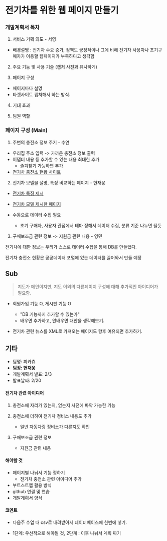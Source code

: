 # 전기차를 위한 웹 페이지 만들기



### 개발계획서 목차

1. 서비스 기획 의도 - 서영
- 배경설명 : 전기차 수요 증가, 정책도 긍정적이나 그에 비해 전기차 사용자나 초기구매자가 이용할 웹페이지가 부족하다고 생각함

2. 주요 기능 및 사용 기술
(캡처 사진과 유사하게)

3. 페이지 구성
- 페이지마다 설명 
- 타켓사이트 캡처해서 하는 방식.

4. 기대 효과

5. 팀원 역할
   



### 페이지 구성 (Main)

1. 주변의 충전소 정보 주기 - 수연 

* 우리집 주소 입력 -> 가까운 충전소 정보 출력
* 어댑터 내용 등 추가할 수 있는 내용 최대한 추가
  * 즐겨찾기 가능하면 추가
* [전기차 충전소 현황 사이트](https://ev.or.kr/evmonitor#)

2. 전기차 모델을 설명, 특징 비교하는 페이지 - 현재웅 

* [전기차 특징 제시](https://www.evpost.co.kr/wp/%EA%B0%84%EB%8B%A8%ED%95%98%EA%B2%8C-%EC%82%B4%ED%8E%B4%EB%B3%B8-%EC%A0%84%EA%B8%B0%EC%B0%A8-%EB%B3%B4%EA%B8%89-%ED%98%84%ED%99%A9%EA%B3%BC-%EC%A2%85%EB%A5%98/)
* [전기차 모델 제시한 페이지](https://evc.kepco.co.kr:4445/service/service03.do)

* 수동으로 데이터 수집 필요
  * 초기 구매자, 사용자 관점에서 테마 정해서 데이터 수집, 분류 기준 나누면 될듯

3. 구매보조금 관련 정보 -> 지원금 관련 내용 - 영민 

전기차에 대한 정보는 우리가 스스로 데이터 수집을 통해 DB를 만들었다. 

전기차 충전소 현황은 공공데이터 포털에 있는 데이터를 끌어와서 만들 예정

## Sub

> 지도가 메인이지만, 지도 이외의 다른페이지 구성에 대해 추가적인 아이디어가 필요함.

* 회원가입 기능 O, 게시판 기능 O
  * "DB 기능까지 추가할 수 있는가" 
  * 배우면 추가하고, 안배우면 대안을 생각해보기. 

* 전기차 관련 뉴스를 XML로 가져오는 페이지도 향후 여유되면 추가하기. 

## 기타

* 팀명: 피카츄
* **팀장: 현재웅** 
* 개발계획서 발표: 2/3
* 발표날짜: 2/20



#### 전기차 관련 아이디어

1. 충전소에 자리가 있는지, 없는지 사전에 파악 가능한 기능

2. 충전소에 더하여 전기차 정비소 내용도 추가 
   * 일반 자동차랑 정비소가 다른지도 확인
3. 구매보조금 관련 정보
   * 지원금 관련 내용



#### 해야할 것

* 페이지별 나눠서 기능 정하기
  * 전기차 충전소 관련 아이디어 추가
* 부트스트랩 활용 방식
* github 연결 및 연습 
* 개발계획서 양식



#### 코멘트

* 다음주 수업 때 csv로 내려받아서 데이터베이스에 한번에 넣기.

* 1단계: 우선적으로 해야될 것, 2단계 : 이후 나눠서 계획 짜기